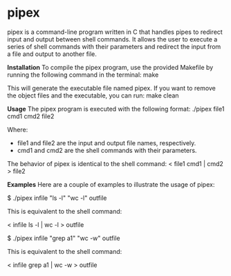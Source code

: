 # pipex

pipex is a command-line program written in C that handles pipes to redirect input and output between shell commands. It allows the user to execute a series of shell commands with their parameters and redirect the input from a file and output to another file.


**Installation**
To compile the pipex program, use the provided Makefile by running the following command in the terminal:
make

This will generate the executable file named pipex. If you want to remove the object files and the executable, you can run:
make clean


**Usage**
The pipex program is executed with the following format:
./pipex file1 cmd1 cmd2 file2

Where:
- file1 and file2 are the input and output file names, respectively.
- cmd1 and cmd2 are the shell commands with their parameters.

The behavior of pipex is identical to the shell command:
< file1 cmd1 | cmd2 > file2


**Examples**
Here are a couple of examples to illustrate the usage of pipex:

$ ./pipex infile "ls -l" "wc -l" outfile

This is equivalent to the shell command:

< infile ls -l | wc -l > outfile


$ ./pipex infile "grep a1" "wc -w" outfile

This is equivalent to the shell command:

< infile grep a1 | wc -w > outfile
